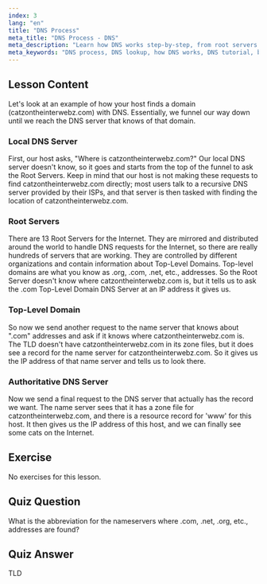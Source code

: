 ```yaml
---
index: 3
lang: "en"
title: "DNS Process"
meta_title: "DNS Process - DNS"
meta_description: "Learn how DNS works step-by-step, from root servers to authoritative DNS. Understand the DNS lookup process for beginners and intermediate users."
meta_keywords: "DNS process, DNS lookup, how DNS works, DNS tutorial, beginner DNS, Linux DNS, TLD, root servers"
---
```


## Lesson Content

Let's look at an example of how your host finds a domain (catzontheinterwebz.com) with DNS. Essentially, we funnel our way down until we reach the DNS server that knows of that domain.

### Local DNS Server

First, our host asks, "Where is catzontheinterwebz.com?" Our local DNS server doesn't know, so it goes and starts from the top of the funnel to ask the Root Servers. Keep in mind that our host is not making these requests to find catzontheinterwebz.com directly; most users talk to a recursive DNS server provided by their ISPs, and that server is then tasked with finding the location of catzontheinterwebz.com.

### Root Servers

There are 13 Root Servers for the Internet. They are mirrored and distributed around the world to handle DNS requests for the Internet, so there are really hundreds of servers that are working. They are controlled by different organizations and contain information about Top-Level Domains. Top-level domains are what you know as .org, .com, .net, etc., addresses. So the Root Server doesn't know where catzontheinterwebz.com is, but it tells us to ask the .com Top-Level Domain DNS Server at an IP address it gives us.

### Top-Level Domain

So now we send another request to the name server that knows about ".com" addresses and ask if it knows where catzontheinterwebz.com is. The TLD doesn't have catzontheinterwebz.com in its zone files, but it does see a record for the name server for catzontheinterwebz.com. So it gives us the IP address of that name server and tells us to look there.

### Authoritative DNS Server

Now we send a final request to the DNS server that actually has the record we want. The name server sees that it has a zone file for catzontheinterwebz.com, and there is a resource record for 'www' for this host. It then gives us the IP address of this host, and we can finally see some cats on the Internet.

## Exercise

No exercises for this lesson.

## Quiz Question

What is the abbreviation for the nameservers where .com, .net, .org, etc., addresses are found?

## Quiz Answer

TLD
